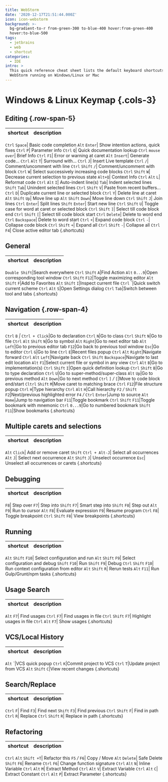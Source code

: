 ```yaml
---
title: WebStorm
date: '2020-12-17T21:51:44.000Z'
icon: icon-webstorm
background: >-
  bg-gradient-to-r from-green-300 to-blue-400 hover:from-green-400
  hover:to-blue-500
tags:
  - jetbrains
  - web
  - shortcut
categories:
  - IDE
intro: >
  This quick reference cheat sheet lists the default keyboard shortcuts for
  WebStorm running on Windows/Linux or Mac
---
```


# Windows & Linux Keymap {.cols-3}

## Editing {.row-span-5}

| shortcut | description |
| :--- | :--- |


`Ctrl` `Space`\| Basic code completion `Alt` `Enter`\| Show intention actions, quick fixes `Ctrl` `P`\| Parameter info `Ctrl` `Q`\| Quick documentation lookup `Ctrl` `mouse over`\| Brief Info `Ctrl` `F1`\| Error or warning at caret `Alt` `Insert`\| Generate code... `Ctrl` `Alt` `T`\| Surround with... `Ctrl` `J`\| Insert Live template `Ctrl` `/`\| Comment/uncomment with line `Ctrl` `Shift` `/`\| Comment/uncomment with block `Ctrl` `W`\| Select successively increasing code blocks `Ctrl` `Shift` `W`\| Decrease current selection to previous state `Alt+Q`\| Context Info `Ctrl` `Alt` `L`\| Reformat code `Ctrl` `Alt` `I`\| Auto-indent line\(s\) `Tab`\| Indent selected lines `Shift` `Tab`\| Unindent selected lines `Ctrl` `Shift` `V`\| Paste from recent buffers... `Ctrl` `D`\| Duplicate current line or selected block `Ctrl` `Y`\| Delete line at caret `Alt` `Shift` `Up`\| Move line up `Alt` `Shift` `Down`\| Move line down `Ctrl` `Shift` `J`\| Join lines `Ctrl` `Enter`\| Split lines `Shift` `Enter`\| Start new line `Ctrl` `Shift` `U`\| Toggle case for word at caret or selected block `Ctrl` `Shift` `]`\| Select till code block end `Ctrl` `Shift` `[`\| Select till code block start `Ctrl` `Delete`\| Delete to word end `Ctrl` `Backspace`\| Delete to word start `Ctrl` `+`\| Expand code block `Ctrl` `-`\| Collapse code block `Ctrl` `Shift` `+`\| Expand all `Ctrl` `Shift` `-`\| Collapse all `Ctrl` `F4`\| Close active editor tab {.shortcuts}

## General

| shortcut | description |
| :--- | :--- |


`Double Shift`\|Search everywhere `Ctrl` `Shift` `A`\|Find Action `Alt` `0...9`\|Open corresponding tool window `Ctrl` `Shift` `F12`\|Toggle maximizing editor `Alt` `Shift` `F`\|Add to Favorites `Alt` `Shift` `I`\|Inspect current file `Ctrl` \`\|Quick switch current scheme `Ctrl` `Alt` `S`\|Open Settings dialog `Ctrl` `Tab`\|Switch between tool and tabs {.shortcuts}

## Navigation {.row-span-4}

| shortcut | description |
| :--- | :--- |


`Ctrl` `B` _\|_ `Ctrl + Click`\|Go to declaration `Ctrl` `N`\|Go to class `Ctrl` `Shift` `N`\|Go to file `Ctrl` `Alt` `Shift` `N`\|Go to symbol `Alt` `Right`\|Go to next editor tab `Alt` `Left`\|Go to previous editor tab `F12`\|Go back to previous tool window `Esc`\|Go to editor `Ctrl` `G`\|Go to line `Ctrl` `E`\|Recent files popup `Ctrl` `Alt` `Right`\|Navigate forward `Ctrl` `Alt` `Left`\|Navigate back `Ctrl` `Shift` `Backspace`\|Navigate to last edit location `Alt` `F1`\|Select current file or symbol in any view `Ctrl` `Alt` `B`\|Go to implementation\(s\) `Ctrl` `Shift` `I`\|Open quick definition lookup `Ctrl` `Shift` `B`\|Go to type declaration `Ctrl` `U`\|Go to super-method/super-class `Alt` `Up`\|Go to previous method `Alt` `Down`\|Go to next method `Ctrl` `]` _/_ `[`\|Move to code block end/start `Cltrl` `Shift` `M`\|Move caret to matching brace `Ctrl` `F12`\|File structure popup `Ctrl` `H`\|Type hierarchy `Ctrl` `Alt` `H`\|Call hierarchy `F2` _/_ `Shift` `F2`\|Next/previous highlighted error `F4` _/_ `Ctrl` `Enter`\|Jump to source `Alt` `Home`\|Jump to navigation bar `F11`\|Toggle bookmark `Ctrl` `Shift` `F11`\|Toggle bookmark with mnemonic `Ctrl` `0...9`\|Go to numbered bookmark `Shift` `F11`\|Show bookmarks {.shortcuts}

## Multiple carets and selections

| shortcut | description |
| :--- | :--- |


`Alt` `Click`\| Add or remove caret `Shift` `Ctrl + Alt-J`\| Select all occurrences `Alt` `J`\| Select next occurrence `Alt` `Shift` `J`\| Unselect occurrence `Esc`\| Unselect all occurrences or carets {.shortcuts}

## Debugging

| shortcut | description |
| :--- | :--- |


`F8`\| Step over `F7`\| Step into `Shift` `F7`\| Smart step into `Shift` `F8`\| Step out `Alt` `F9`\| Run to cursor `Alt` `F8`\| Evaluate expression `F9`\| Resume program `Ctrl` `F8`\| Toggle breakpoint `Ctrl` `Shift` `F8`\| View breakpoints {.shortcuts}

## Running

| shortcut | description |
| :--- | :--- |


`Alt` `Shift` `F10`\| Select configuration and run `Alt` `Shift` `F9`\| Select configuration and debug `Shift` `F10`\| Run `Shift` `F9`\| Debug `Ctrl` `Shift` `F10`\| Run context configuration from editor `Alt` `Shift` `R`\| Rerun tests `Alt` `F11`\| Run Gulp/Grunt/npm tasks {.shortcuts}

## Usage Search

| shortcut | description |
| :--- | :--- |


`Alt` `F7`\| Find usages `Ctrl` `F7`\| Find usages in file `Ctrl` `Shift` `F7`\| Highlight usages in file `Ctrl` `Alt` `F7`\| Show usages {.shortcuts}

## VCS/Local History

| shortcut | description |
| :--- | :--- |


`Alt` \`\|VCS quick popup `Ctrl` `K`\|Commit project to VCS `Ctrl` `T`\|Update project from VCS `Alt` `Shift` `C`\|View recent changes {.shortcuts}

## Search/Replace

| shortcut | description |
| :--- | :--- |


`Ctrl` `F`\| Find `F3`\| Find next `Shift` `F3`\| Find previous `Ctrl` `Shift` `F`\| Find in path `Ctrl` `R`\| Replace `Ctrl` `Shift` `R`\| Replace in path {.shortcuts}

## Refactoring

| shortcut | description |
| :--- | :--- |


`Ctrl` `Alt` `Shift +T`\| Refactor this `F5` _/_ `F6`\| Copy / Move `Alt` `Delete`\| Safe Delete `Shift` `F6`\| Rename `Ctrl` `F6`\| Change function signature `Ctrl` `Alt` `N`\| Inline Variable `Ctrl` `Alt` `M`\| Extract Method `Ctrl` `Alt` `V`\| Extract Variable `Ctrl` `Alt` `C`\| Extract Constant `Ctrl` `Alt` `P`\| Extract Parameter {.shortcuts}

